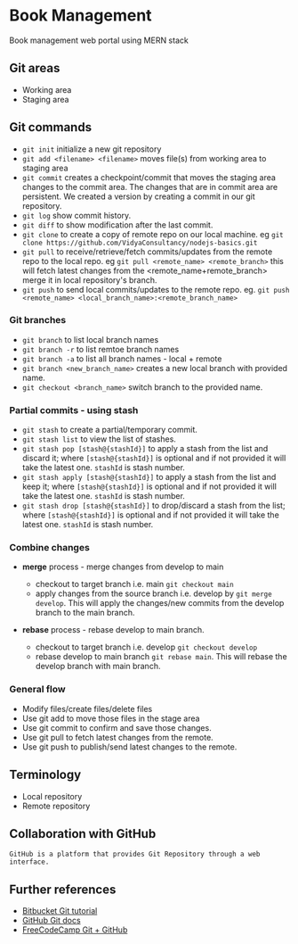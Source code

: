 # Book Management
Book management web portal using MERN stack

## Git areas
- Working area
- Staging area

## Git commands
- `git init` initialize a new git repository
- `git add <filename> <filename>` moves file(s) from working area to staging area
- `git commit` creates a checkpoint/commit that moves the staging area changes to the commit area. The changes that are in commit area are persistent. We created a version by creating a commit in our git repository.
- `git log` show commit history.
- `git diff` to show modification after the last commit.
- `git clone` to create a copy of remote repo on our local machine. eg `git clone https://github.com/VidyaConsultancy/nodejs-basics.git`
- `git pull` to receive/retrieve/fetch commits/updates from the remote repo to the local repo. eg `git pull <remote_name> <remote_branch>` this will fetch latest changes from the <remote_name+remote_branch> merge it in local repository's branch.
- `git push` to send local commits/updates to the remote repo. eg. `git push <remote_name> <local_branch_name>:<remote_branch_name>`

### Git branches
- `git branch` to list local branch names
- `git branch -r` to list remtoe branch names
- `git branch -a` to list all branch names - local + remote
- `git branch <new_branch_name>` creates a new local branch with provided name.
- `git checkout <branch_name>` switch branch to the provided name.

### Partial commits - using stash
- `git stash` to create a partial/temporary commit.
- `git stash list` to view the list of stashes.
- `git stash pop [stash@{stashId}]` to apply a stash from the list and discard it; where `[stash@{stashId}]` is optional and if not provided it will take the latest one. `stashId` is stash number.
- `git stash apply [stash@{stashId}]` to apply a stash from the list and keep it; where `[stash@{stashId}]` is optional and if not provided it will take the latest one. `stashId` is stash number.
- `git stash drop [stash@{stashId}]` to drop/discard a stash from the list; where `[stash@{stashId}]` is optional and if not provided it will take the latest one. `stashId` is stash number.

### Combine changes
- **merge** process - merge changes from develop to main
    - checkout to target branch i.e. main `git checkout main`
    - apply changes from the source branch i.e. develop by `git merge develop`. This will apply the changes/new commits from the develop branch to the main branch.

- **rebase** process - rebase develop to main branch.
    - checkout to target branch i.e. develop `git checkout develop`
    - rebase develop to main branch `git rebase main`. This will rebase the develop branch with main branch.


### General flow
- Modify files/create files/delete files
- Use git add to move those files in the stage area
- Use git commit to confirm and save those changes.
- Use git pull to fetch latest changes from the remote.
- Use git push to publish/send latest changes to the remote.

## Terminology
- Local repository
- Remote repository

## Collaboration with GitHub
    GitHub is a platform that provides Git Repository through a web interface.

## Further references
- [Bitbucket Git tutorial](https://www.atlassian.com/git/tutorials/learn-git-with-bitbucket-cloud)
- [GitHub Git docs](https://docs.github.com/en/get-started/getting-started-with-git)
- [FreeCodeCamp Git + GitHub](https://www.freecodecamp.org/news/git-and-github-for-beginners/)